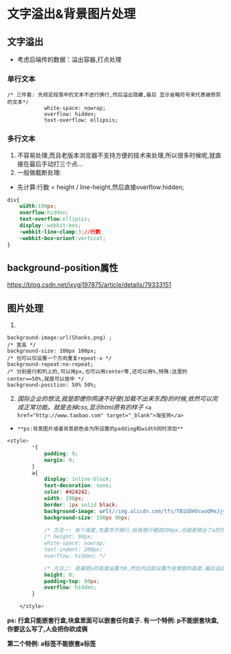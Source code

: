 # 文字溢出&背景图片处理

## 文字溢出

- 考虑后端传的数据：溢出容器,打点处理

### 单行文本
```
/* 三件套: 先规定段落中的文本不进行换行,然后溢出隐藏,最后 显示省略符号来代表被修剪的文本*/
            white-space: nowrap;
            overflow: hidden;
            text-overflow: ellipsis;
```

### 多行文本
1. 不容易处理,而且老版本浏览器不支持方便的技术来处理,所以很多时候呢,就直接在最后手动打三个点...
2. 一般做截断处理:
- 先计算:行数 = height / line-height,然后直接overflow:hidden;
```css
div{
    width:100px;
    overflow:hidden;
    text-overflow:ellipsis;
    display:-webkit-box;
    -webkit-line-clamp:3;//行数
    -webkit-box-orient:vertical;
}
```



## background-position属性

https://blog.csdn.net/ixygj197875/article/details/79333151

## 图片处理
1. 
```
background-image:url(Shanks.png) ;
/* 宽高 */
background-size: 100px 100px;
/* 也可以仅设置一个方向重复repeat-x */
background-repeat:no-repeat;
/* 分别是行和列上的,可以用px,也可以用center等,还可以用%,特殊:这里的center==50%,就是可以居中 */
background-position: 50% 50%;
```

2. *国际企业的想法,就是即便你网速不好使(加载不出来东西)的时候,依然可以完成正常功能。就是去掉css,显示html原有的样子*     ```<a href="http://www.taobao.com" target="_blank">淘宝网</a>```

- `**ps:背景图片或者背景颜色会为所设置的padding和width同时添加**`

```css
<style>
        *{
            padding: 0;
            margin: 0;
        }
        a{
            display: inline-block;
            text-decoration: none;
            color: #424242;
            width: 190px;
            border: 1px solid black;
            background-image: url(//img.alicdn.com/tfs/TB1UDHOcwoQMeJjy0FoXXcShVXa-286-118.png);
            background-size: 190px 90px;
            
            /* 方法一: 有个高度,先要求不换行,给我首行缩进200px,也就是移出了a的范围,最后,溢出隐藏*/
            /* height: 90px;
            white-space: nowrap;
            text-indent: 200px;
            overflow: hidden; */

            /* 方法二: 直接把a的高度设置为0,然后内边距设置为背景图的高度,最后溢出隐藏*/
            height: 0;
            padding-top: 90px;
            overflow: hidden;
        }

    </style>
```

**ps: 行盒只能嵌套行盒,块盒里面可以嵌套任何盒子. 有一个特例: p不能嵌套块盒,你要这么写了,人会把你砍成俩**

**第二个特例: a标签不能嵌套a标签**